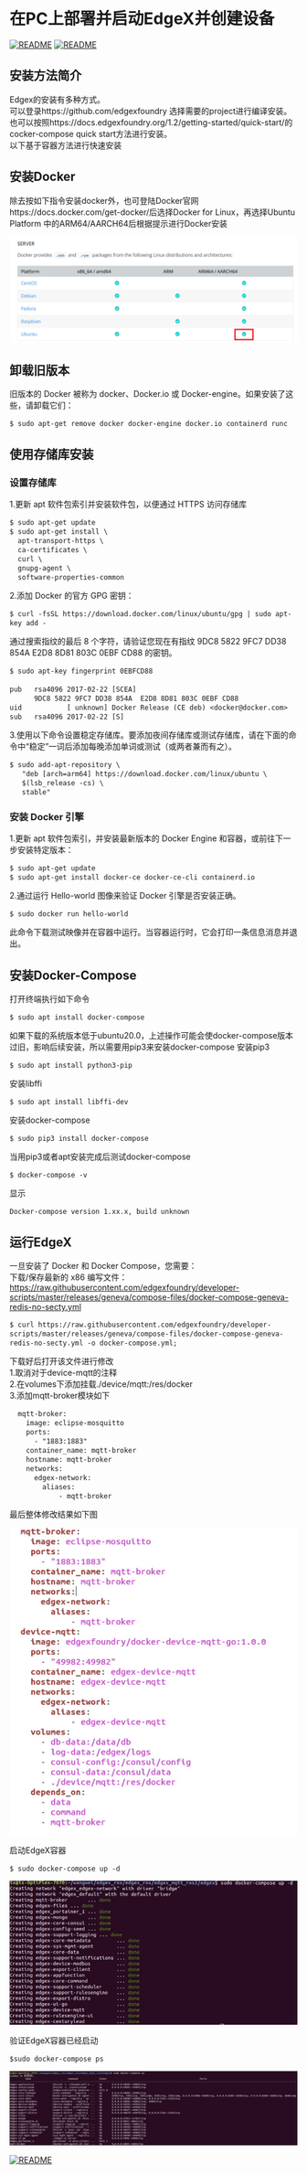 # 在PC上部署并启动EdgeX并创建设备

[![README](https://img.shields.io/badge/English-brightgreen)](./Install_EdgeX.md)
[![README](https://img.shields.io/badge/目录-blue)](./README_CN.md)

## 安装方法简介
Edgex的安装有多种方式。<br>
可以登录https://github.com/edgexfoundry 选择需要的project进行编译安装。<br>
也可以按照https://docs.edgexfoundry.org/1.2/getting-started/quick-start/的cocker-compose quick start方法进行安装。<br>
以下基于容器方法进行快速安装<br>
## 安装Docker 

除去按如下指令安装docker外，也可登陆Docker官网https://docs.docker.com/get-docker/后选择Docker for Linux，再选择Ubuntu Platform 中的ARM64/AARCH64后根据提示进行Docker安装
 
 ![image](./images/1.png)
 
## 卸载旧版本
 旧版本的 Docker 被称为 docker、Docker.io 或 Docker-engine。如果安装了这些，请卸载它们：
```buildoutcfg
$ sudo apt-get remove docker docker-engine docker.io containerd runc
```
## 使用存储库安装

### 设置存储库
1.更新 apt 软件包索引并安装软件包，以便通过 HTTPS 访问存储库
 ```buildoutcfg
$ sudo apt-get update
$ sudo apt-get install \
   apt-transport-https \
   ca-certificates \
   curl \
   gnupg-agent \
   software-properties-common
```
2.添加 Docker 的官方 GPG 密钥：
 ```buildoutcfg
$ curl -fsSL https://download.docker.com/linux/ubuntu/gpg | sudo apt-key add -
```
通过搜索指纹的最后 8 个字符，请验证您现在有指纹 9DC8 5822 9FC7 DD38 854A E2D8 8D81 803C 0EBF CD88 的密钥。
```buildoutcfg
$ sudo apt-key fingerprint 0EBFCD88

pub   rsa4096 2017-02-22 [SCEA]
      9DC8 5822 9FC7 DD38 854A  E2D8 8D81 803C 0EBF CD88
uid           [ unknown] Docker Release (CE deb) <docker@docker.com>
sub   rsa4096 2017-02-22 [S]
```
3.使用以下命令设置稳定存储库。要添加夜间存储库或测试存储库，请在下面的命令中“稳定”一词后添加每晚添加单词或测试（或两者兼而有之）。
```buildoutcfg
$ sudo add-apt-repository \
   "deb [arch=arm64] https://download.docker.com/linux/ubuntu \
   $(lsb_release -cs) \
   stable"
```
### 安装 Docker 引擎
1.更新 apt 软件包索引，并安装最新版本的 Docker Engine 和容器，或前往下一步安装特定版本：
```buildoutcfg
$ sudo apt-get update
$ sudo apt-get install docker-ce docker-ce-cli containerd.io
```
2.通过运行 Hello-world 图像来验证 Docker 引擎是否安装正确。
```buildoutcfg
$ sudo docker run hello-world
```
此命令下载测试映像并在容器中运行。当容器运行时，它会打印一条信息消息并退出。
## 安装Docker-Compose

打开终端执行如下命令
```buildoutcfg
$ sudo apt install docker-compose
```
如果下载的系统版本低于ubuntu20.0，上述操作可能会使docker-compose版本过旧，影响后续安装，所以需要用pip3来安装docker-compose
安装pip3
```buildoutcfg
$ sudo apt install python3-pip
```
安装libffi
```buildoutcfg
$ sudo apt install libffi-dev
```
安装docker-compose
```buildoutcfg
$ sudo pip3 install docker-compose
```
当用pip3或者apt安装完成后测试docker-compose
```buildoutcfg
$ docker-compose -v
```
显示
```
Docker-compose version 1.xx.x, build unknown
```
## 运行EdgeX
一旦安装了 Docker 和 Docker Compose，您需要：<br>
下载/保存最新的 x86 编写文件：https://raw.githubusercontent.com/edgexfoundry/developer-scripts/master/releases/geneva/compose-files/docker-compose-geneva-redis-no-secty.yml<br>
```buildoutcfg
$ curl https://raw.githubusercontent.com/edgexfoundry/developer-scripts/master/releases/geneva/compose-files/docker-compose-geneva-redis-no-secty.yml -o docker-compose.yml; 
```
下载好后打开该文件进行修改<br>
1.取消对于device-mqtt的注释<br>
2.在volumes下添加挂载./device/mqtt:/res/docker<br>
3.添加mqtt-broker模块如下<br>
```buildoutcfg
  mqtt-broker:
    image: eclipse-mosquitto
    ports:
      - "1883:1883"
    container_name: mqtt-broker
    hostname: mqtt-broker
    networks:
      edgex-network:
        aliases:
            - mqtt-broker
```
最后整体修改结果如下图

 ![image](./images/5.png)
 
 启动EdgeX容器
 ```buildoutcfg
$ sudo docker-compose up -d
```

 ![image](./images/2.png)
 
 验证EdgeX容器已经启动
 ```buildoutcfg
$sudo docker-compose ps
```

![image](./images/3.png)

[![README](https://img.shields.io/badge/在Rb3上部署并启动程序device-yellow)](./Run_Device_CN.md)